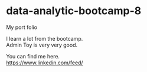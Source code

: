 # data-analytic-bootcamp-8
My port folio


I learn a lot from the bootcamp.  
Admin Toy is very very good.  

You can find me here.  
https://www.linkedin.com/feed/
